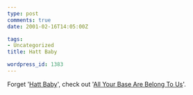 ```yaml
---
type: post
comments: true
date: 2001-02-16T14:05:00Z

tags:
- Uncategorized
title: Hatt Baby

wordpress_id: 1383
---
```


Forget '[Hatt Baby](http://user.tninet.se/~prv247p/hatt/hatten.swf)', check out '[All Your Base Are Belong To Us](http://www.imsa.edu/~dank/AYB2.swf)'.  

  


